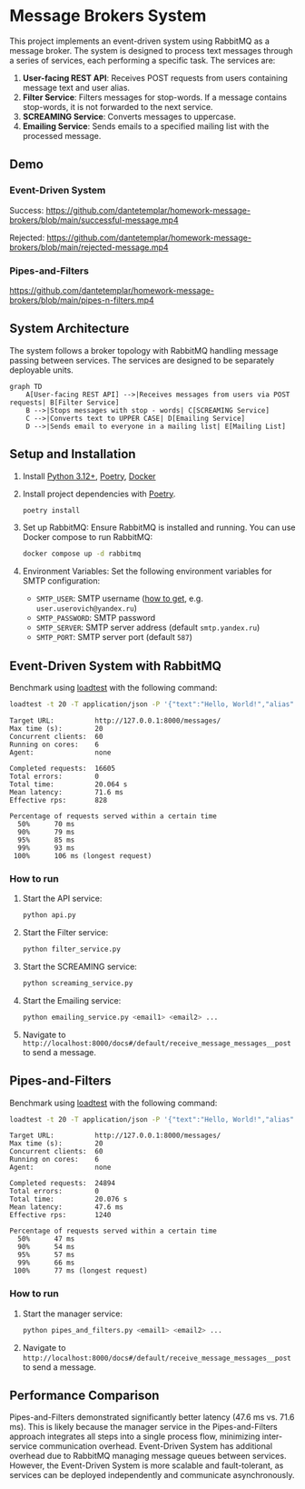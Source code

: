 # Message Brokers System

This project implements an event-driven system using RabbitMQ as a message broker. The system is designed to process
text messages through a series of services, each performing a specific task. The services are:

1. **User-facing REST API**: Receives POST requests from users containing message text and user alias.
2. **Filter Service**: Filters messages for stop-words. If a message contains stop-words, it is not forwarded to the
   next service.
3. **SCREAMING Service**: Converts messages to uppercase.
4. **Emailing Service**: Sends emails to a specified mailing list with the processed message.

## Demo

### Event-Driven System

Success: 
https://github.com/dantetemplar/homework-message-brokers/blob/main/successful-message.mp4

Rejected:
https://github.com/dantetemplar/homework-message-brokers/blob/main/rejected-message.mp4

### Pipes-and-Filters

https://github.com/dantetemplar/homework-message-brokers/blob/main/pipes-n-filters.mp4

## System Architecture

The system follows a broker topology with RabbitMQ handling message passing between services. The services are designed
to be separately deployable units.

```mermaid
graph TD
    A[User-facing REST API] -->|Receives messages from users via POST requests| B[Filter Service]
    B -->|Stops messages with stop - words| C[SCREAMING Service]
    C -->|Converts text to UPPER CASE| D[Emailing Service]
    D -->|Sends email to everyone in a mailing list| E[Mailing List]
```

## Setup and Installation

1. Install [Python 3.12+](https://www.python.org/downloads/), [Poetry](https://python-poetry.org/docs/),
   [Docker](https://docs.docker.com/engine/install/)
2. Install project dependencies with [Poetry](https://python-poetry.org/docs/cli/#install).
   ```bash
   poetry install
   ```
3. Set up RabbitMQ:
   Ensure RabbitMQ is installed and running. You can use Docker compose to run RabbitMQ:
   ```bash
   docker compose up -d rabbitmq
   ```

4. Environment Variables:
   Set the following environment variables for SMTP configuration:
    - `SMTP_USER`: SMTP
      username ([how to get](https://yandex.ru/support/yandex-360/customers/mail/ru/mail-clients/others#imap-prep-config),
      e.g. `user.userovich@yandex.ru`)
    - `SMTP_PASSWORD`: SMTP password
    - `SMTP_SERVER`: SMTP server address (default `smtp.yandex.ru`)
    - `SMTP_PORT`: SMTP server port (default `587`)

## Event-Driven System with RabbitMQ

Benchmark using [loadtest](https://www.npmjs.com/package/loadtest) with the following command:

```bash
loadtest -t 20 -T application/json -P '{"text":"Hello, World!","alias": "Alice"}' http://127.0.0.1:8000/messages/
```

```
Target URL:          http://127.0.0.1:8000/messages/
Max time (s):        20
Concurrent clients:  60
Running on cores:    6
Agent:               none

Completed requests:  16605
Total errors:        0
Total time:          20.064 s
Mean latency:        71.6 ms
Effective rps:       828

Percentage of requests served within a certain time
  50%      70 ms
  90%      79 ms
  95%      85 ms
  99%      93 ms
 100%      106 ms (longest request)
```

### How to run

1. Start the API service:
   ```bash
   python api.py
   ```

2. Start the Filter service:
   ```bash
   python filter_service.py
   ```

3. Start the SCREAMING service:
   ```bash
   python screaming_service.py
   ```

4. Start the Emailing service:
   ```bash
   python emailing_service.py <email1> <email2> ...
   ```
5. Navigate to `http://localhost:8000/docs#/default/receive_message_messages__post` to send a message.

## Pipes-and-Filters

Benchmark using [loadtest](https://www.npmjs.com/package/loadtest) with the following command:

```bash
loadtest -t 20 -T application/json -P '{"text":"Hello, World!","alias": "Alice"}' http://127.0.0.1:8000/messages/
```

```
Target URL:          http://127.0.0.1:8000/messages/
Max time (s):        20
Concurrent clients:  60
Running on cores:    6
Agent:               none

Completed requests:  24894
Total errors:        0
Total time:          20.076 s
Mean latency:        47.6 ms
Effective rps:       1240

Percentage of requests served within a certain time
  50%      47 ms
  90%      54 ms
  95%      57 ms
  99%      66 ms
 100%      77 ms (longest request)
```

### How to run

1. Start the manager service:
   ```bash
   python pipes_and_filters.py <email1> <email2> ...
   ```
2. Navigate to `http://localhost:8000/docs#/default/receive_message_messages__post` to send a message.

## Performance Comparison

Pipes-and-Filters demonstrated significantly better latency (47.6 ms vs. 71.6 ms).
This is likely because the manager service in the Pipes-and-Filters approach integrates all steps into a single process
flow, minimizing inter-service communication overhead.
Event-Driven System has additional overhead due to RabbitMQ managing message queues between services.
However, the Event-Driven System is more scalable and fault-tolerant, as services can be deployed independently and
communicate asynchronously.